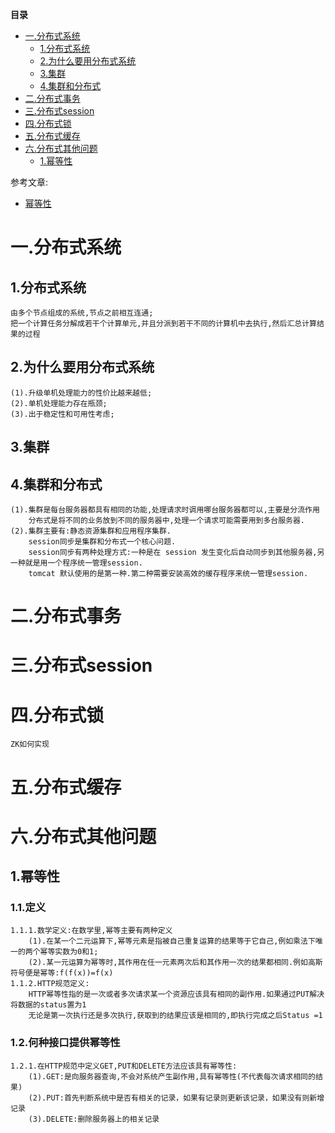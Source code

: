 <!-- START doctoc generated TOC please keep comment here to allow auto update -->
<!-- DON'T EDIT THIS SECTION, INSTEAD RE-RUN doctoc TO UPDATE -->
**目录**

- [一.分布式系统](#%E4%B8%80%E5%88%86%E5%B8%83%E5%BC%8F%E7%B3%BB%E7%BB%9F)
  - [1.分布式系统](#1%E5%88%86%E5%B8%83%E5%BC%8F%E7%B3%BB%E7%BB%9F)
  - [2.为什么要用分布式系统](#2%E4%B8%BA%E4%BB%80%E4%B9%88%E8%A6%81%E7%94%A8%E5%88%86%E5%B8%83%E5%BC%8F%E7%B3%BB%E7%BB%9F)
  - [3.集群](#3%E9%9B%86%E7%BE%A4)
  - [4.集群和分布式](#4%E9%9B%86%E7%BE%A4%E5%92%8C%E5%88%86%E5%B8%83%E5%BC%8F)
- [二.分布式事务](#%E4%BA%8C%E5%88%86%E5%B8%83%E5%BC%8F%E4%BA%8B%E5%8A%A1)
- [三.分布式session](#%E4%B8%89%E5%88%86%E5%B8%83%E5%BC%8Fsession)
- [四.分布式锁](#%E5%9B%9B%E5%88%86%E5%B8%83%E5%BC%8F%E9%94%81)
- [五.分布式缓存](#%E4%BA%94%E5%88%86%E5%B8%83%E5%BC%8F%E7%BC%93%E5%AD%98)
- [六.分布式其他问题](#%E5%85%AD%E5%88%86%E5%B8%83%E5%BC%8F%E5%85%B6%E4%BB%96%E9%97%AE%E9%A2%98)
  - [1.幂等性](#1%E5%B9%82%E7%AD%89%E6%80%A7)

<!-- END doctoc generated TOC please keep comment here to allow auto update -->

参考文章:
* [幂等性](http://blog.brucefeng.info/post/api-idempotent)

# 一.分布式系统
## 1.分布式系统
	由多个节点组成的系统,节点之前相互连通;
	把一个计算任务分解成若干个计算单元,并且分派到若干不同的计算机中去执行,然后汇总计算结果的过程
## 2.为什么要用分布式系统
	(1).升级单机处理能力的性价比越来越低;
	(2).单机处理能力存在瓶颈;
	(3).出于稳定性和可用性考虑;
## 3.集群

## 4.集群和分布式
	(1).集群是每台服务器都具有相同的功能,处理请求时调用哪台服务器都可以,主要是分流作用
		分布式是将不同的业务放到不同的服务器中,处理一个请求可能需要用到多台服务器.
	(2).集群主要有:静态资源集群和应用程序集群.
		session同步是集群和分布式一个核心问题.
		session同步有两种处理方式:一种是在 session 发生变化后自动同步到其他服务器,另一种就是用一个程序统一管理session.
		tomcat 默认使用的是第一种.第二种需要安装高效的缓存程序来统一管理session.

# 二.分布式事务

# 三.分布式session

# 四.分布式锁
	ZK如何实现

# 五.分布式缓存

# 六.分布式其他问题
## 1.幂等性
### 1.1.定义
	1.1.1.数学定义:在数学里,幂等主要有两种定义
		(1).在某一个二元运算下,幂等元素是指被自己重复运算的结果等于它自己,例如乘法下唯一的两个幂等实数为0和1;
		(2).某一元运算为幂等时,其作用在任一元素两次后和其作用一次的结果都相同.例如高斯符号便是幂等:f(f(x))=f(x)
	1.1.2.HTTP规范定义:
		HTTP幂等性指的是一次或者多次请求某一个资源应该具有相同的副作用.如果通过PUT解决将数据的status置为1
		无论是第一次执行还是多次执行,获取到的结果应该是相同的,即执行完成之后Status =1
### 1.2.何种接口提供幂等性
	1.2.1.在HTTP规范中定义GET,PUT和DELETE方法应该具有幂等性:
		(1).GET:是向服务器查询,不会对系统产生副作用,具有幂等性(不代表每次请求相同的结果)
		(2).PUT:首先判断系统中是否有相关的记录，如果有记录则更新该记录，如果没有则新增记录
		(3).DELETE:删除服务器上的相关记录
	











